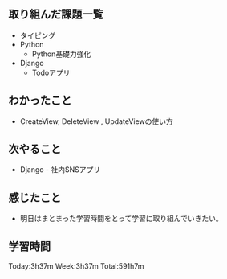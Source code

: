 ## 取り組んだ課題一覧
- タイピング
- Python
    - Python基礎力強化
- Django
    - Todoアプリ
## わかったこと
- CreateView, DeleteView , UpdateViewの使い方
## 次やること
- Django - 社内SNSアプリ    
## 感じたこと
- 明日はまとまった学習時間をとって学習に取り組んでいきたい。
## 学習時間
Today:3h37m Week:3h37m Total:591h7m